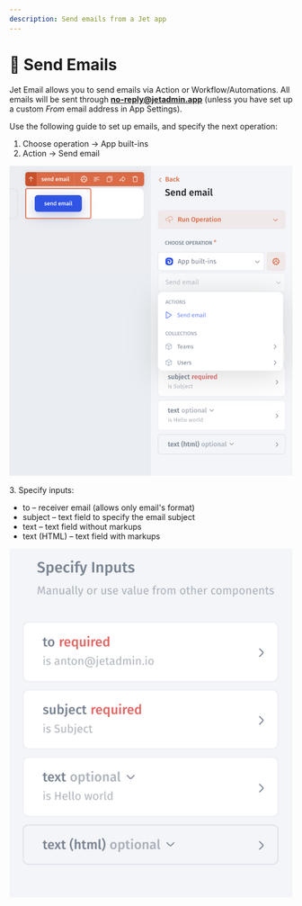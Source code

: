 ```yaml
---
description: Send emails from a Jet app
---
```


# 📧 Send Emails

Jet Email allows you to send emails via Action or Workflow/Automations. All emails will be sent through **no-reply@jetadmin.app** (unless you have set up a custom _From_ email address in App Settings).

Use the following guide to set up emails, and specify the next operation:

1. Choose operation -> App built-ins
2. Action -> Send email

![](<../.gitbook/assets/image (1) (2) (2).png>)

3\. Specify inputs:

* to – receiver email (allows only email's format)
* subject – text field to specify the email subject
* text – text field without markups
* text (HTML) – text field with markups

![](<../.gitbook/assets/image (9) (1).png>)
